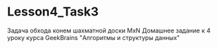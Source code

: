 # Lesson4_Task3
Задача обхода конем шахматной доски MxN
Домашнее задание к 4 уроку курса GeekBrains "Алгоритмы и структуры данных"

